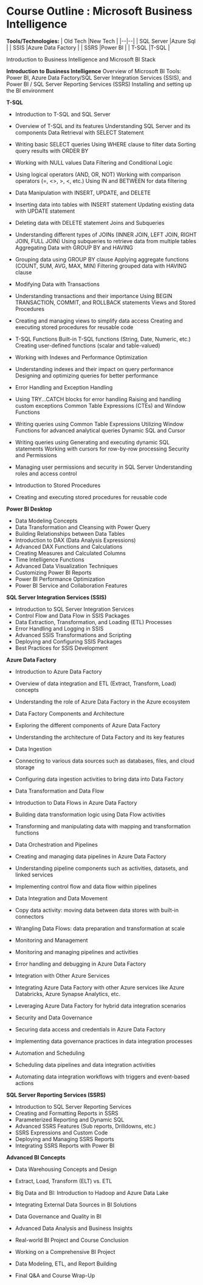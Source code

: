 # **Course Outline : Microsoft Business Intelligence**

**Tools/Technologies:**
| Old Tech |New Tech  |
|--|--|
| SQL Server |Azure Sql  |
| SSIS |Azure Data Factory  |
| SSRS |Power BI  |
| T-SQL |T-SQL  |

Introduction to Business Intelligence and Microsoft BI Stack

**Introduction to Business Intelligence**
Overview of Microsoft BI Tools: Power BI,  Azure Data Factory/SQL Server Integration Services (SSIS), and Power BI / SQL Server Reporting Services (SSRS)
Installing and setting up the BI environment

**T-SQL**

 - Introduction to T-SQL and SQL Server
   
  - Overview of T-SQL and its features Understanding SQL Server and its components Data Retrieval with SELECT Statement
   
  - Writing basic SELECT queries Using WHERE clause to filter data Sorting query results with ORDER BY 
  - Working with NULL values Data Filtering and Conditional Logic
   
   - Using logical operators (AND, OR, NOT) Working with comparison operators (=, <>, >, <, etc.) Using IN and BETWEEN for data filtering
   - Data Manipulation with INSERT, UPDATE, and DELETE
   
   - Inserting data into tables with INSERT statement Updating existing data with UPDATE statement    
   - Deleting data with DELETE statement Joins and Subqueries
   
  -  Understanding different types of JOINs (INNER JOIN, LEFT JOIN, RIGHT JOIN, FULL JOIN) Using subqueries to retrieve data from multiple tables Aggregating Data with GROUP BY and HAVING
   
  -  Grouping data using GROUP BY clause Applying aggregate functions (COUNT, SUM, AVG, MAX, MIN) Filtering grouped data with HAVING clause
  - Modifying Data with Transactions
   
  - Understanding transactions and their importance Using BEGIN TRANSACTION, COMMIT, and ROLLBACK statements Views and Stored Procedures
   
  - Creating and managing views to simplify data access Creating and executing stored procedures for reusable code
   
  - T-SQL Functions Built-in T-SQL functions (String, Date, Numeric, etc.) Creating user-defined functions (scalar and table-valued)
  - Working with Indexes and Performance Optimization
   
   - Understanding indexes and their impact on query performance Designing and optimizing queries for better performance 
   - Error Handling and Exception Handling
   
   - Using TRY...CATCH blocks for error handling Raising and handling custom exceptions Common Table Expressions (CTEs) and Window Functions
   
  - Writing queries using Common Table Expressions Utilizing Window Functions for advanced analytical queries Dynamic SQL and Cursor
   
  - Writing queries using Generating and executing dynamic SQL statements Working with cursors
   for row-by-row processing Security and Permissions
   
   - Managing user permissions and security in SQL Server Understanding roles and access control 
   - Introduction to Stored Procedures
   - Creating and executing stored procedures for reusable code

**Power BI Desktop**

- Data Modeling Concepts
- Data Transformation and Cleansing with Power Query
- Building Relationships between Data Tables
- Introduction to DAX (Data Analysis Expressions)
- Advanced DAX Functions and Calculations
- Creating Measures and Calculated Columns
- Time Intelligence Functions
- Advanced Data Visualization Techniques
- Customizing Power BI Reports
- Power BI Performance Optimization
- Power BI Service and Collaboration Features

**SQL Server Integration Services (SSIS)**

- Introduction to SQL Server Integration Services
- Control Flow and Data Flow in SSIS Packages
- Data Extraction, Transformation, and Loading (ETL) Processes
- Error Handling and Logging in SSIS
- Advanced SSIS Transformations and Scripting
- Deploying and Configuring SSIS Packages
- Best Practices for SSIS Development

**Azure Data Factory**
- Introduction to Azure Data Factory
- Overview of data integration and ETL (Extract, Transform, Load) concepts
- Understanding the role of Azure Data Factory in the Azure ecosystem
- Data Factory Components and Architecture

- Exploring the different components of Azure Data Factory
- Understanding the architecture of Data Factory and its key features
- Data Ingestion

- Connecting to various data sources such as databases, files, and cloud storage
- Configuring data ingestion activities to bring data into Data Factory
- Data Transformation and Data Flow

- Introduction to Data Flows in Azure Data Factory
- Building data transformation logic using Data Flow activities
- Transforming and manipulating data with mapping and transformation functions
- Data Orchestration and Pipelines

- Creating and managing data pipelines in Azure Data Factory
- Understanding pipeline components such as activities, datasets, and linked services
- Implementing control flow and data flow within pipelines
- Data Integration and Data Movement

- Copy data activity: moving data between data stores with built-in connectors
- Wrangling Data Flows: data preparation and transformation at scale
- Monitoring and Management

- Monitoring and managing pipelines and activities
- Error handling and debugging in Azure Data Factory
- Integration with Other Azure Services

- Integrating Azure Data Factory with other Azure services like Azure Databricks, Azure Synapse Analytics, etc.
- Leveraging Azure Data Factory for hybrid data integration scenarios
- Security and Data Governance

- Securing data access and credentials in Azure Data Factory
- Implementing data governance practices in data integration processes
- Automation and Scheduling

- Scheduling data pipelines and data integration activities
- Automating data integration workflows with triggers and event-based actions


**SQL Server Reporting Services (SSRS)**

- Introduction to SQL Server Reporting Services
- Creating and Formatting Reports in SSRS
- Parameterized Reporting and Dynamic SQL
- Advanced SSRS Features (Sub reports, Drilldowns, etc.)
- SSRS Expressions and Custom Code
- Deploying and Managing SSRS Reports
- Integrating SSRS Reports with Power BI


**Advanced BI Concepts**
- Data Warehousing Concepts and Design
- Extract, Load, Transform (ELT) vs. ETL
- Big Data and BI: Introduction to Hadoop and Azure Data Lake
- Integrating External Data Sources in BI Solutions
- Data Governance and Quality in BI
- Advanced Data Analysis and Business Insights

- Real-world BI Project and Course Conclusion
- Working on a Comprehensive BI Project
- Data Modeling, ETL, and Report Building
- Final Q&A and Course Wrap-Up


